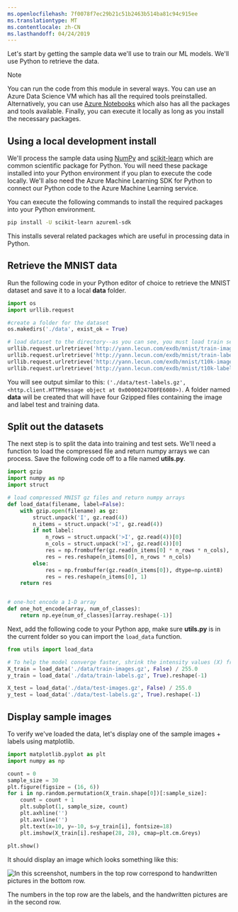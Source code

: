 ```yaml
---
ms.openlocfilehash: 7f0078f7ec29b21c51b2463b514ba81c94c915ee
ms.translationtype: MT
ms.contentlocale: zh-CN
ms.lasthandoff: 04/24/2019
---
```

Let's start by getting the sample data we'll use to train our ML models. We'll use Python to retrieve the data.

> [!NOTE]
> You can run the code from this module in several ways. You can use an Azure Data Science VM which has all the required tools preinstalled. Alternatively, you can use [Azure Notebooks](https://notebooks.azure.com/) which also has all the packages and tools available. Finally, you can execute it locally as long as you install the necessary packages.

## <a name="using-a-local-development-install"></a>Using a local development install

We'll process the sample data using [NumPy](http://www.numpy.org/) and [scikit-learn](https://scikit-learn.org/stable/index.html) which are common scientific package for Python. You will need these package installed into your Python environment if you plan to execute the code locally. We'll also need the Azure Machine Learning SDK for Python to connect our Python code to the Azure Machine Learning service.

You can execute the following commands to install the required packages into your Python environment.

```bash
pip install -U scikit-learn azureml-sdk
```

This installs several related packages which are useful in processing data in Python.

## <a name="retrieve-the-mnist-data"></a>Retrieve the MNIST data

Run the following code in your Python editor of choice to retrieve the MNIST dataset and save it to a local **data** folder.

```python
import os
import urllib.request

#create a folder for the dataset
os.makedirs('./data', exist_ok = True)

# load dataset to the directory--as you can see, you must load train sets and test sets separately
urllib.request.urlretrieve('http://yann.lecun.com/exdb/mnist/train-images-idx3-ubyte.gz', filename='./data/train-images.gz')
urllib.request.urlretrieve('http://yann.lecun.com/exdb/mnist/train-labels-idx1-ubyte.gz', filename='./data/train-labels.gz')
urllib.request.urlretrieve('http://yann.lecun.com/exdb/mnist/t10k-images-idx3-ubyte.gz', filename='./data/test-images.gz')
urllib.request.urlretrieve('http://yann.lecun.com/exdb/mnist/t10k-labels-idx1-ubyte.gz', filename='./data/test-labels.gz')
```

You will see output similar to this: `('./data/test-labels.gz', <http.client.HTTPMessage object at 0x00000247D0FE6080>)`. A folder named **data** will be created that will have four Gzipped files containing the image and label test and training data.

## <a name="split-out-the-datasets"></a>Split out the datasets

The next step is to split the data into training and test sets. We'll need a function to load the compressed file and return numpy arrays we can process. Save the following code off to a file named **utils.py**.

```python
import gzip
import numpy as np
import struct

# load compressed MNIST gz files and return numpy arrays
def load_data(filename, label=False):
    with gzip.open(filename) as gz:
        struct.unpack('I', gz.read(4))
        n_items = struct.unpack('>I', gz.read(4))
        if not label:
            n_rows = struct.unpack('>I', gz.read(4))[0]
            n_cols = struct.unpack('>I', gz.read(4))[0]
            res = np.frombuffer(gz.read(n_items[0] * n_rows * n_cols), dtype=np.uint8)
            res = res.reshape(n_items[0], n_rows * n_cols)
        else:
            res = np.frombuffer(gz.read(n_items[0]), dtype=np.uint8)
            res = res.reshape(n_items[0], 1)
    return res


# one-hot encode a 1-D array
def one_hot_encode(array, num_of_classes):
    return np.eye(num_of_classes)[array.reshape(-1)]
```

Next, add the following code to your Python app, make sure **utils.py** is in the current folder so you can import the `load_data` function.

```python
from utils import load_data

# To help the model converge faster, shrink the intensity values (X) from 0-255 to 0-1
X_train = load_data('./data/train-images.gz', False) / 255.0
y_train = load_data('./data/train-labels.gz', True).reshape(-1)

X_test = load_data('./data/test-images.gz', False) / 255.0
y_test = load_data('./data/test-labels.gz', True).reshape(-1)
```

## <a name="display-sample-images"></a>Display sample images

To verify we've loaded the data, let's display one of the sample images + labels using matplotlib.

```python
import matplotlib.pyplot as plt
import numpy as np

count = 0
sample_size = 30
plt.figure(figsize = (16, 6))
for i in np.random.permutation(X_train.shape[0])[:sample_size]:
    count = count + 1
    plt.subplot(1, sample_size, count)
    plt.axhline('')
    plt.axvline('')
    plt.text(x=10, y=-10, s=y_train[i], fontsize=18)
    plt.imshow(X_train[i].reshape(28, 28), cmap=plt.cm.Greys)
    
plt.show()
```

It should display an image which looks something like this:

![In this screenshot, numbers in the top row correspond to handwritten pictures in the bottom row.](../media/2-hand-written.png)

The numbers in the top row are the labels, and the handwritten pictures are in the second row.